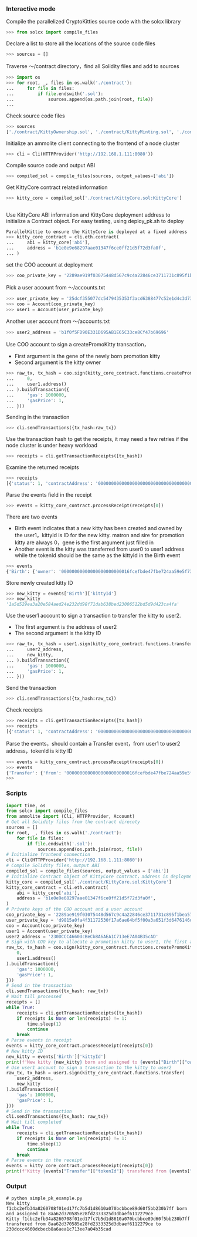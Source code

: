 ### Interactive mode

Compile the parallelized CryptoKitties source code with the solcx library
```Python
>>> from solcx import compile_files
```
Declare a list to store all the locations of the source code files 
```Python
>>> sources = []

```
Traverse ～/contract directory，find all Solidity files and add to sources
```Python
>>> import os
>>> for root, _, files in os.walk('./contract'):
...     for file in files:
...         if file.endswith('.sol'):
...             sources.append(os.path.join(root, file))
... 

```
Check source code files
```Python
>>> sources
['./contract/KittyOwnership.sol', './contract/KittyMinting.sol', './contract/KittyAuction.sol', './contract/KittyBreeding.sol', './contract/ERC721Draft.sol', './contract/KittyBase.sol', './contract/KittyCore.sol', './contract/KittyAccessControl.sol', './contract/GeneScience.sol', './contract/ExternalInterfaces/ConcurrentLibInterface.sol', './contract/ExternalInterfaces/GeneScienceInterface.sol', './contract/Seriality/SizeOf.sol', './contract/Seriality/TypesToBytes.sol', './contract/Seriality/Seriality.sol', './contract/Seriality/BytesToTypes.sol', './contract/Auction/ClockAuctionBase.sol', './contract/Auction/SiringClockAuction.sol', './contract/Auction/SaleClockAuction.sol', './contract/Auction/ClockAuction.sol', './contract/Zeppelin/Pausable.sol', './contract/Zeppelin/Ownable.sol']

```
Initialize an ammolite client connecting to the frontend of a node cluster
```Python
>>> cli = Cli(HTTPProvider('http://192.168.1.111:8080'))

```
Compile source code and output ABI
```Python
>>> compiled_sol = compile_files(sources, output_values=['abi'])

```
Get KittyCore contract related information
```Python
>>> kitty_core = compiled_sol['./contract/KittyCore.sol:KittyCore']
 
```
Use KittyCore ABI information and KittyCore deployment address to initialize a Contract object. For easy testing, using deploy_pk.sh to deploy 
```Python
ParallelKittie to ensure the KittyCore is deployed at a fixed address
>>> kitty_core_contract = cli.eth.contract(
...     abi = kitty_core['abi'],
...     address = 'b1e0e9e68297aae01347f6ce0ff21d5f72d3fa0f',
... )
```
set the COO account at deployment
```Python
>>> coo_private_key = '2289ae919f03075448d567c9c4a22846ce3711731c895f1bea572cef25bb346f'

```
Pick a user account from ～/accounts.txt
```Python
>>> user_private_key = '25dcf355077dc5479435353f3acd6388477c52e1d4c3d73276c2377112539609'
>>> coo = Account(coo_private_key)
>>> user1 = Account(user_private_key)
```
Another user account from ～/accounts.txt
```Python
>>> user2_address = 'b1f0f5FD90E331D695AB1E65C33ce8Cf47b69696'

```
Use COO account to sign a createPromoKitty transaction，
* First argument is the gene of the newly born promotion kitty
* Second argument is the kitty owner
```Python
>>> raw_tx, tx_hash = coo.sign(kitty_core_contract.functions.createPromoKitty(
...     0,
...     user1.address()
... ).buildTransaction({
...     'gas': 1000000,
...     'gasPrice': 1,
... }))

```
Sending in the transaction
```Python
>>> cli.sendTransactions({tx_hash:raw_tx})

```
Use the transaction hash to get the receipts, it may need a few retries if the node cluster is under heavy workload
```Python
>>> receipts = cli.getTransactionReceipts([tx_hash])

```
Examine the returned receipts
```Python
>>> receipts
[{'status': 1, 'contractAddress': '0000000000000000000000000000000000000000', 'gasUsed': 44544, 'logs': [{'address': 'b1e0e9e68297aae01347f6ce0ff21d5f72d3fa0f', 'topics': ['0a5311bd2a6608f08a180df2ee7c5946819a649b204b554bb8e39825b2c50ad5', '00000000000000000000000016fcefbde47fbe724aa59e5f73a35aebce7ff2a2'], 'data': '1a5d529ea3a20e584aed24e232dd98f71dab638bed23006512bd5d9d423ca4fa000000000000000000000000000000000000000000000000000000000000000000000000000000000000000000000000000000000000000000000000000000000000000000000000000000000000000000000000000000000000000000000000', 'blockNumber': 77732, 'transactionHash': '0000000000000000000000000000000000000000000000000000000000000000', 'transactionIndex': 0, 'blockHash': '0000000000000000000000000000000000000000000000000000000000000000', 'logIndex': 0}, {'address': 'b1e0e9e68297aae01347f6ce0ff21d5f72d3fa0f', 'topics': ['ddf252ad1be2c89b69c2b068fc378daa952ba7f163c4a11628f55a4df523b3ef', '0000000000000000000000000000000000000000000000000000000000000000', '00000000000000000000000016fcefbde47fbe724aa59e5f73a35aebce7ff2a2', '1a5d529ea3a20e584aed24e232dd98f71dab638bed23006512bd5d9d423ca4fa'], 'data': '', 'blockNumber': 77732, 'transactionHash': '0000000000000000000000000000000000000000000000000000000000000000', 'transactionIndex': 0, 'blockHash': '0000000000000000000000000000000000000000000000000000000000000000', 'logIndex': 0}], 'executing logs': ''}]

```
Parse the events field in the receipt
```Python
>>> events = kitty_core_contract.processReceipt(receipts[0])

```
There are two events
* Birth event indicates that a new kitty has been created and owned by the user1，kittyId is ID for the new kitty. 
  matron and sire for promotion kitty are always 0，gene is the first argument just filled in
* Another event is the kitty was transferred from user0 to user1 address while the tokenId should be the same as the kittyId in the Birth event
```Python
>>> events
{'Birth': {'owner': '00000000000000000000000016fcefbde47fbe724aa59e5f73a35aebce7ff2a2', 'kittyId': '1a5d529ea3a20e584aed24e232dd98f71dab638bed23006512bd5d9d423ca4fa', 'matronId': '0000000000000000000000000000000000000000000000000000000000000000', 'sireId': '0000000000000000000000000000000000000000000000000000000000000000', 'genes': '0000000000000000000000000000000000000000000000000000000000000000'}, 'Transfer': {'from': '0000000000000000000000000000000000000000000000000000000000000000', 'to': '00000000000000000000000016fcefbde47fbe724aa59e5f73a35aebce7ff2a2', 'tokenId': '1a5d529ea3a20e584aed24e232dd98f71dab638bed23006512bd5d9d423ca4fa'}}

```
Store newly created kitty ID
```Python
>>> new_kitty = events['Birth']['kittyId']
>>> new_kitty
'1a5d529ea3a20e584aed24e232dd98f71dab638bed23006512bd5d9d423ca4fa'

```
Use the user1 account to sign a transaction to transfer the kitty to user2. 
* The first argument is the address of user2 
* The second argument is the kitty ID
```Python
>>> raw_tx, tx_hash = user1.sign(kitty_core_contract.functions.transfer(
...     user2_address,
...     new_kitty,
... ).buildTransaction({
...     'gas': 1000000,
...     'gasPrice': 1,
... }))

```
Send the transaction
```Python
>>> cli.sendTransactions({tx_hash:raw_tx})

```
Check receipts
```Python
>>> receipts = cli.getTransactionReceipts([tx_hash])
>>> receipts
[{'status': 1, 'contractAddress': '0000000000000000000000000000000000000000', 'gasUsed': 42901, 'logs': [{'address': 'b1e0e9e68297aae01347f6ce0ff21d5f72d3fa0f', 'topics': ['ddf252ad1be2c89b69c2b068fc378daa952ba7f163c4a11628f55a4df523b3ef', '00000000000000000000000016fcefbde47fbe724aa59e5f73a35aebce7ff2a2', '000000000000000000000000b1f0f5fd90e331d695ab1e65c33ce8cf47b69696', '1a5d529ea3a20e584aed24e232dd98f71dab638bed23006512bd5d9d423ca4fa'], 'data': '', 'blockNumber': 77972, 'transactionHash': '0000000000000000000000000000000000000000000000000000000000000000', 'transactionIndex': 0, 'blockHash': '0000000000000000000000000000000000000000000000000000000000000000', 'logIndex': 0}], 'executing logs': ''}]

```
Parse the events，should contain a Transfer event，from user1 to user2 address，tokenId is kitty ID
```Python
>>> events = kitty_core_contract.processReceipt(receipts[0])
>>> events
{'Transfer': {'from': '00000000000000000000000016fcefbde47fbe724aa59e5f73a35aebce7ff2a2', 'to': '000000000000000000000000b1f0f5fd90e331d695ab1e65c33ce8cf47b69696', 'tokenId': '1a5d529ea3a20e584aed24e232dd98f71dab638bed23006512bd5d9d423ca4fa'}}
>>> 
```

### Scripts

```Python
import time, os
from solcx import compile_files
from ammolite import (Cli, HTTPProvider, Account)
# Get all Solidity files from the contract direcoty
sources = []
for root, _, files in os.walk('./contract'):
    for file in files:
        if file.endswith('.sol'):
            sources.append(os.path.join(root, file))
# Initialize frontend connection
cli = Cli(HTTPProvider('http://192.168.1.111:8080'))
# Compile Solidity files，output ABI
compiled_sol = compile_files(sources, output_values = ['abi'])
# Initialize Contract object of KittyCore contract，address is deployment address of KittyCore. Prior to this, make sure to call deploy_pk.sh to complete the deployment first
kitty_core = compiled_sol['./contract/KittyCore.sol:KittyCore']
kitty_core_contract = cli.eth.contract(
    abi = kitty_core['abi'],
    address = 'b1e0e9e68297aae01347f6ce0ff21d5f72d3fa0f',
)
# Private keys of the COO account and a user account
coo_private_key = '2289ae919f03075448d567c9c4a22846ce3711731c895f1bea572cef25bb346f'
user_private_key = 'd9815a0fa4f31172530f17a6ae64bf5f00a3a651f3d6476146d2c62ae5527dc4'
coo = Account(coo_private_key)
user1 = Account(user_private_key)
user2_address = '230DCCC4660dcBeCb8A6AEA1C713eE7A04B35cAD'
# Sign with COO key to allocate a promotion kitty to user1, the first argument to call createPromoKitty is the kitty gene
raw_tx, tx_hash = coo.sign(kitty_core_contract.functions.createPromoKitty(
    0, 
    user1.address()
).buildTransaction({
    'gas': 1000000,
    'gasPrice': 1,
}))
# Send in the transaction
cli.sendTransactions({tx_hash: raw_tx})
# Wait till processed
receipts = []
while True:
    receipts = cli.getTransactionReceipts([tx_hash])
    if receipts is None or len(receipts) != 1:
        time.sleep(1)
        continue
    break
# Parse events in receipt
events = kitty_core_contract.processReceipt(receipts[0])
# New kitty ID
new_kitty = events['Birth']['kittyId']
print(f'New kitty {new_kitty} born and assigned to {events["Birth"]["owner"][24:]}')
# Use user1 account to sign a transaction to the kitty to user2
raw_tx, tx_hash = user1.sign(kitty_core_contract.functions.transfer(
    user2_address,
    new_kitty
).buildTransaction({
    'gas': 1000000,
    'gasPrice': 1,
}))
# Send in the transaction
cli.sendTransactions({tx_hash: raw_tx})
# Wait till completed
while True:
    receipts = cli.getTransactionReceipts([tx_hash])
    if receipts is None or len(receipts) != 1:
        time.sleep(1)
        continue
    break
# Parse events in the receipt
events = kitty_core_contract.processReceipt(receipts[0])
print(f'Kitty {events["Transfer"]["tokenId"]} transfered from {events["Transfer"]["from"][24:]} to {events["Transfer"]["to"][24:]}')
```

### Output

```shell
# python simple_pk_example.py
New kitty f1cbc2efb34a8260708f01ed17fc7b5d1d8610a070bcbbce89d60f5bb230b7ff born and assigned to 8aa62d370585e28fd2333325d3dbaef6112279ce
Kitty f1cbc2efb34a8260708f01ed17fc7b5d1d8610a070bcbbce89d60f5bb230b7ff transfered from 8aa62d370585e28fd2333325d3dbaef6112279ce to 230dccc4660dcbecb8a6aea1c713ee7a04b35cad
```
